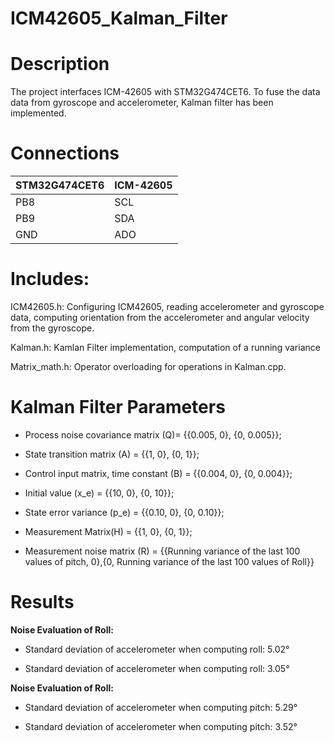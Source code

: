 # ICM42605_Kalman_Filter

# Description

The project interfaces ICM-42605 with STM32G474CET6. To fuse the data data from gyroscope and accelerometer, Kalman filter has been implemented.

# Connections

STM32G474CET6  | ICM-42605
------------- | -------------
PB8  | SCL
PB9  | SDA
GND  | ADO

# Includes:

 ICM42605.h: Configuring ICM42605, reading accelerometer and gyroscope data, computing orientation from the accelerometer and angular velocity from the gyroscope.
 
 Kalman.h: Kamlan Filter implementation, computation of a running variance
 
 Matrix_math.h: Operator overloading for operations in Kalman.cpp.
 
 # Kalman Filter Parameters
 
* Process noise covariance matrix (Q)= {{0.005, 0}, {0, 0.005}};

* State transition matrix (A) = {{1, 0}, {0, 1}};

* Control input matrix, time constant (B) = {{0.004, 0}, {0, 0.004}};

* Initial value (x_e) = {{10, 0}, {0, 10}};

* State error variance (p_e) = {{0.10, 0}, {0, 0.10}};

* Measurement Matrix(H) = {{1, 0}, {0, 1}};

* Measurement noise matrix (R) = {{Running variance of the last 100 values of pitch, 0},{0, Running variance of the last 100 values of Roll}}

# Results

**Noise Evaluation  of Roll:**

* Standard deviation of accelerometer when computing roll: 5.02°

* Standard deviation of accelerometer when computing roll: 3.05° 

**Noise Evaluation of Roll:**

* Standard deviation of accelerometer when computing pitch: 5.29°

* Standard deviation of accelerometer when computing pitch: 3.52°
